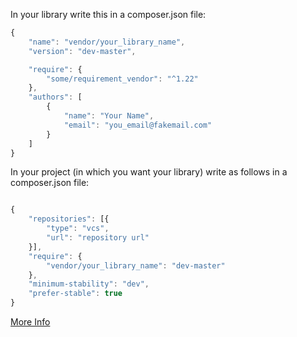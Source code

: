 In your library write this in a composer.json file:
```js
{
    "name": "vendor/your_library_name",
    "version": "dev-master",

    "require": {
        "some/requirement_vendor": "^1.22"
    },
    "authors": [
        {
            "name": "Your Name",
            "email": "you_email@fakemail.com"
        }
    ]
}
```

In your project (in which you want your library) write as follows
in a composer.json file:

```js

{
	"repositories": [{
		"type": "vcs",
		"url": "repository url"
	}],
	"require": {
		"vendor/your_library_name": "dev-master"
	},
	"minimum-stability": "dev",
	"prefer-stable": true
}
```



[More Info](https://knpuniversity.com/screencast/question-answer-day/create-composer-package)
